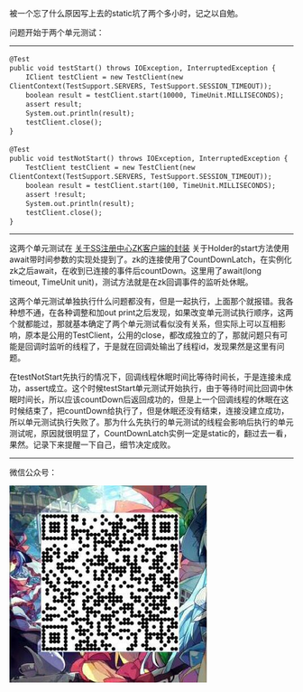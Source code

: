   被一个忘了什么原因写上去的static坑了两个多小时，记之以自勉。
  
  问题开始于两个单元测试：
  
-----

    @Test
    public void testStart() throws IOException, InterruptedException {
        IClient testClient = new TestClient(new ClientContext(TestSupport.SERVERS, TestSupport.SESSION_TIMEOUT));
        boolean result = testClient.start(10000, TimeUnit.MILLISECONDS);
        assert result;
        System.out.println(result);
        testClient.close();
    }
    
    @Test
    public void testNotStart() throws IOException, InterruptedException {
        TestClient testClient = new TestClient(new ClientContext(TestSupport.SERVERS, TestSupport.SESSION_TIMEOUT));
        boolean result = testClient.start(100, TimeUnit.MILLISECONDS);
        assert !result;
        System.out.println(result);
        testClient.close();
    }

-----

  这两个单元测试在 [关于SS注册中心ZK客户端的封装](https://saaavsaaa.github.io/aaa/S_S_ZK_Registry_Center.html) 关于Holder的start方法使用await带时间参数的实现处提到了。zk的连接使用了CountDownLatch，在实例化zk之后await，在收到已连接的事件后countDown。这里用了await(long timeout, TimeUnit unit)，测试方法就是在zk回调事件的监听处休眠。
  
  这两个单元测试单独执行什么问题都没有，但是一起执行，上面那个就报错。我各种想不通，在各种调整和加out print之后发现，如果改变单元测试执行顺序，这两个就都能过，那就基本确定了两个单元测试看似没有关系，但实际上可以互相影响，原本是公用的TestClient，公用的close，都改成独立的了，那就问题只有可能是回调时监听的线程了，于是就在回调处输出了线程id，发现果然是这里有问题。
  
  在testNotStart先执行的情况下，回调线程休眠时间比等待时间长，于是连接未成功，assert成立。这个时候testStart单元测试开始执行，由于等待时间比回调中休眠时间长，所以应该countDown后返回成功的，但是上一个回调线程的休眠在这时候结束了，把countDown给执行了，但是休眠还没有结束，连接没建立成功，所以单元测试执行失败了。那为什么先执行的单元测试的线程会影响后执行的单元测试呢，原因就很明显了，CountDownLatch实例一定是static的，翻过去一看，果然。记录下来提醒一下自己，细节决定成败。

-----

微信公众号：

![Image](/ppp/20170902204445.jpg)
